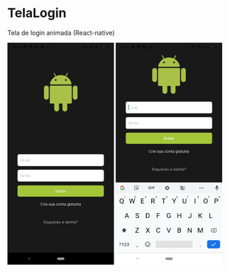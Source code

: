 # TelaLogin
Tela de login animada (React-native)

<img align="center" width="240" height="500" src="https://github.com/iurigarbim/TelaLogin/blob/master/Screenshot_20200406-180857.png">

<img align="center" width="240" height="500" src="https://github.com/iurigarbim/TelaLogin/blob/master/Screenshot_20200406-180907.png">
